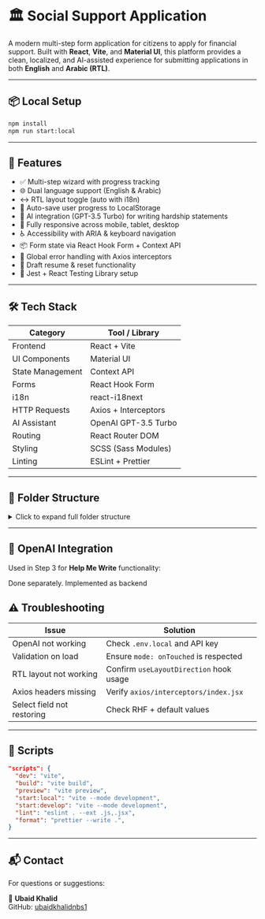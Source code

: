 # 🏛 Social Support Application

A modern multi-step form application for citizens to apply for financial support. Built with **React**, **Vite**, and **Material UI**, this platform provides a clean, localized, and AI-assisted experience for submitting applications in both **English** and **Arabic (RTL)**.

---

## 📦 Local Setup

```bash
npm install
npm run start:local
```

---

## 🚀 Features

- ✅ Multi-step wizard with progress tracking
- 🌐 Dual language support (English & Arabic)
- ↔️ RTL layout toggle (auto with i18n)
- 💾 Auto-save user progress to LocalStorage
- 🧠 AI integration (GPT-3.5 Turbo) for writing hardship statements
- 📱 Fully responsive across mobile, tablet, desktop
- ♿ Accessibility with ARIA & keyboard navigation
- 📦 Form state via React Hook Form + Context API
- 🔐 Global error handling with Axios interceptors
- 🔁 Draft resume & reset functionality
- 🧪 Jest + React Testing Library setup

---

## 🛠 Tech Stack

| Category         | Tool / Library       |
| ---------------- | -------------------- |
| Frontend         | React + Vite         |
| UI Components    | Material UI          |
| State Management | Context API          |
| Forms            | React Hook Form      |
| i18n             | react-i18next        |
| HTTP Requests    | Axios + Interceptors |
| AI Assistant     | OpenAI GPT-3.5 Turbo |
| Routing          | React Router DOM     |
| Styling          | SCSS (Sass Modules)  |
| Linting          | ESLint + Prettier    |

---

## 📁 Folder Structure

<details>
<summary>Click to expand full folder structure</summary>

```
src/
├── components/
│   ├── ErrorBoundary/           # Global error wrapper
│   ├── Header/                  # App header (title + language dropdown)
│   └── Loading/                 # Loader component

├── constants/
│   ├── language/                # Language codes (ar/en)
│   ├── regex/                   # Validation patterns
│   ├── routes/                  # Central route definitions

├── context/
│   └── FormContext.jsx          # Current step + draft state manager

├── hooks/
│   ├── useAsyncAction/          # Handles loading, error state for APIs
│   └── useLayoutDirection/      # Detects RTL / LTR based on language

├── i18n/
│   ├── locales/
│   │   ├── en.json              # English translations
│   │   └── ar.json              # Arabic translations
│   └── index.js                 # i18next setup

├── interceptors/
│   └── axios/
│       └── index.jsx            # Axios instance with auth + error snackbar

├── pages/
│   ├── ApplicationForm/
│   │   ├── components/
│   │   │   ├── FormContent/     # Step renderer
│   │   │   ├── SelectField/     # Shared dropdown field
│   │   │   └── Steps/
│   │   │       ├── PersonalInfo/
│   │   │       ├── HousholdInfo/
│   │   │       └── FinancialInfo/
│   │   │           └── TextArea/ # GPT button field
│   │   ├── constants/           # Field config per step
│   │   ├── context/             # FormContext provider
│   │   ├── services/            # OpenAI + submit API
│   │   └── index.jsx            # <MultiStepForm />

│   └── Success/
│       └── index.jsx            # Thank you page

├── styles/
│   ├── colors.scss
│   └── variables.scss

├── App.jsx                      # Routes & layout
├── App.scss                     # Base styles
└── main.jsx                     # App bootstrapper

```

</details>

---

## 🔐 OpenAI Integration

Used in Step 3 for **Help Me Write** functionality:

Done separately. Implemented as backend

## ⚠️ Troubleshooting

| Issue                      | Solution                                |
| -------------------------- | --------------------------------------- |
| OpenAI not working         | Check `.env.local` and API key          |
| Validation on load         | Ensure `mode: onTouched` is respected   |
| RTL layout not working     | Confirm `useLayoutDirection` hook usage |
| Axios headers missing      | Verify `axios/interceptors/index.jsx`   |
| Select field not restoring | Check RHF + default values              |

---

## 📜 Scripts

```json
"scripts": {
  "dev": "vite",
  "build": "vite build",
  "preview": "vite preview",
  "start:local": "vite --mode development",
  "start:develop": "vite --mode development",
  "lint": "eslint . --ext .js,.jsx",
  "format": "prettier --write .",
}
```

---

## 📬 Contact

For questions or suggestions:

📧 **Ubaid Khalid**  
GitHub: [ubaidkhalidnbs1](https://github.com/ubaidkhalidnbs1)
